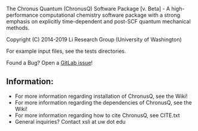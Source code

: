 The Chronus Quantum (ChronusQ) Software Package [v. Beta] - A high-performance
computational chemistry software package with a strong emphasis on explicitly
time-dependent and post-SCF quantum mechanical methods.

Copyright (C) 2014-2019 Li Research Group (University of Washington)

For example input files, see the tests directories.


Found a Bug? Open a [GitLab issue](https://urania.chem.washington.edu/chronusq/chronusq_public/issues)!


Information:
-----------
- For more information regarding installation of ChronusQ, see the Wiki!
- For more information regarding the dependencies of ChronusQ, see the Wiki!
- For more information regarding how to cite ChronusQ, see CITE.txt
- General inquiries? Contact xsli at uw dot edu

